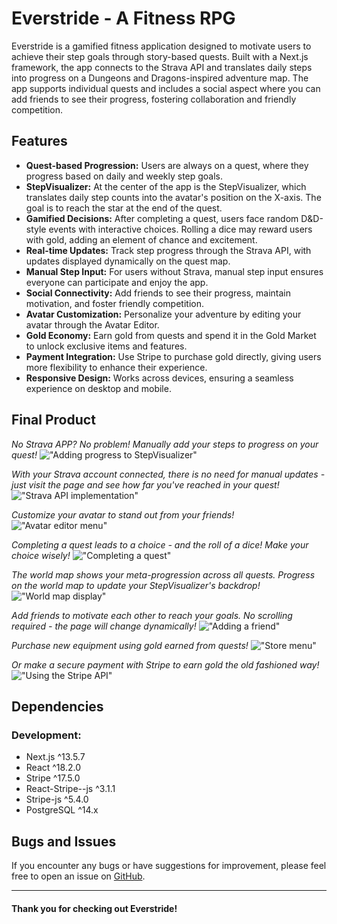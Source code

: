 # Everstride - A Fitness RPG

Everstride is a gamified fitness application designed to motivate users to achieve their step goals through story-based quests. Built with a Next.js framework, the app connects to the Strava API and translates daily steps into progress on a Dungeons and Dragons-inspired adventure map. The app supports individual quests and includes a social aspect where you can add friends to see their progress, fostering collaboration and friendly competition.

## Features

- **Quest-based Progression:** Users are always on a quest, where they progress based on daily and weekly step goals.
- **StepVisualizer:** At the center of the app is the StepVisualizer, which translates daily step counts into the avatar's position on the X-axis. The goal is to reach the star at the end of the quest.
- **Gamified Decisions:** After completing a quest, users face random D&D-style events with interactive choices. Rolling a dice may reward users with gold, adding an element of chance and excitement.
- **Real-time Updates:** Track step progress through the Strava API, with updates displayed dynamically on the quest map.
- **Manual Step Input:** For users without Strava, manual step input ensures everyone can participate and enjoy the app.
- **Social Connectivity:** Add friends to see their progress, maintain motivation, and foster friendly competition.
- **Avatar Customization:** Personalize your adventure by editing your avatar through the Avatar Editor.
- **Gold Economy:** Earn gold from quests and spend it in the Gold Market to unlock exclusive items and features.
- **Payment Integration:** Use Stripe to purchase gold directly, giving users more flexibility to enhance their experience.
- **Responsive Design:** Works across devices, ensuring a seamless experience on desktop and mobile.

## Final Product

_No Strava APP? No problem! Manually add your steps to progress on your quest!_
!["Adding progress to StepVisualizer"](https://raw.githubusercontent.com/kylemcparland/everstride/refs/heads/main/media/1E-add-progress.gif "Adding progress to StepVisualizer")

_With your Strava account connected, there is no need for manual updates - just visit the page and see how far you've reached in your quest!_
!["Strava API implementation"](https://raw.githubusercontent.com/kylemcparland/everstride/refs/heads/main/media/8E-strava.png "Strava API implementation")

_Customize your avatar to stand out from your friends!_
!["Avatar editor menu"](https://raw.githubusercontent.com/kylemcparland/everstride/refs/heads/main/media/2E-avatar.png "Avatar editor menu")

_Completing a quest leads to a choice - and the roll of a dice! Make your choice wisely!_
!["Completing a quest"](https://raw.githubusercontent.com/kylemcparland/everstride/refs/heads/main/media/3E-complete-quest.gif "Completing a quest")

_The world map shows your meta-progression across all quests. Progress on the world map to update your StepVisualizer's backdrop!_
!["World map display"](https://raw.githubusercontent.com/kylemcparland/everstride/refs/heads/main/media/4E-map.png "World map display")

_Add friends to motivate each other to reach your goals. No scrolling required - the page will change dynamically!_
!["Adding a friend"](https://raw.githubusercontent.com/kylemcparland/everstride/refs/heads/main/media/5E-add-friend.gif "Adding a friend")

_Purchase new equipment using gold earned from quests!_
!["Store menu"](https://raw.githubusercontent.com/kylemcparland/everstride/refs/heads/main/media/6E-store.png "Store menu")

_Or make a secure payment with Stripe to earn gold the old fashioned way!_
!["Using the Stripe API"](https://raw.githubusercontent.com/kylemcparland/everstride/refs/heads/main/media/7E-stripe.png "Using the Stripe API")

## Dependencies

### Development:

- Next.js ^13.5.7
- React ^18.2.0
- Stripe ^17.5.0
- React-Stripe--js ^3.1.1
- Stripe-js ^5.4.0
- PostgreSQL ^14.x

## Bugs and Issues

If you encounter any bugs or have suggestions for improvement, please feel free to open an issue on [GitHub](https://github.com/kylemcparland/everstride/issues).

---

#### Thank you for checking out Everstride!
